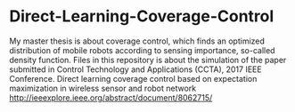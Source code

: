 # Direct-Learning-Coverage-Control
My master thesis is about coverage control, which finds an optimized distribution of mobile robots according to sensing importance, so-called density function. Files in this repository is about the simulation of the paper submitted in Control Technology and Applications (CCTA), 2017 IEEE Conference. 
Direct learning coverage control based on expectation maximization in wireless sensor and robot network
http://ieeexplore.ieee.org/abstract/document/8062715/
